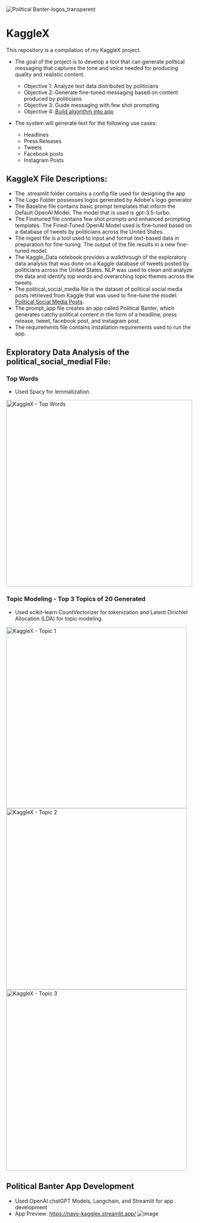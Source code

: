 ![Political Banter-logos_transparent](https://github.com/NavoE/KaggleX/assets/71500521/036df61c-da0a-4be0-8b1f-9e136889a53a)

# KaggleX
This repository is a compilation of my KaggleX project.

- The goal of the project is to develop a tool that can generate political messaging that captures the tone and voice needed for producing quality and realistic content.
    - Objective 1: Analyze text data distributed by politicians
    - Objective 2: Generate fine-tuned messaging based on content produced by politicians
    - Objective 3: Guide messaging with few shot prompting
    - Objective 4: [Build algorithm into app](https://navo-kagglex.streamlit.app/)

- The system will generate text for the following use cases:
    - Headlines
    - Press Releases
    - Tweets
    - Facebook posts
    - Instagram Posts


## KaggleX File Descriptions:
- The .streamlit folder contains a config file used for designing the app
- The Logo Folder possesses logos generated by Adobe's logo generator
- The Baseline file contains basic prompt templates that inform the Default OpenAI Model. The model that is used is gpt-3.5-turbo.
- The Finetuned file contains few shot prompts and enhanced prompting templates. The Fined-Tuned OpenAI Model used is fine-tuned based on a database of tweets by politicians across the United States.
- The ingest file is a tool used to input and format text-based data in preparation for fine-tuning. The output of the file results in a new fine-tuned model.
- The Kaggle_Data notebook provides a walkthrough of the exploratory data analysis that was done on a Kaggle database of tweets posted by politicians across the United States. NLP was used to clean and analyze the data and identify top words and overarching topic themes across the tweets.
- The political_social_media file is the dataset of political social media posts retrieved from Kaggle that was used to fine-tune the model: [Political Social Media Posts](https://www.kaggle.com/datasets/crowdflower/political-social-media-posts?resource=download).
- The prompt_app file creates an app called Political Banter, which generates catchy political content in the form of a headline, press release, tweet, facebook post, and instagram post.
- The requirements file contains installation requirements used to run the app.


## Exploratory Data Analysis of the political_social_medial File:

### Top Words
- Used Spacy for lemmatization.
<img width="498" alt="KaggleX - Top Words" src="https://github.com/NavoE/KaggleX/assets/71500521/693f92de-b09d-4089-926d-f2f224c7bdf2">

### Topic Modeling - Top 3 Topics of 20 Generated
- Used scikit-learn CountVectorizer for tokenization and Latent Dirichlet Allocation (LDA) for  topic modeling.
<img width="484" alt="KaggleX - Topic 1" src="https://github.com/NavoE/KaggleX/assets/71500521/dc9f29a4-1e20-48bb-9351-eeab905a4217">
<img width="484" alt="KaggleX - Topic 2" src="https://github.com/NavoE/KaggleX/assets/71500521/7ac0331a-3c55-4b39-bdaf-ed3e1bcfc5e8">
<img width="484" alt="KaggleX - Topic 3" src="https://github.com/NavoE/KaggleX/assets/71500521/66b32003-6121-47d5-b861-b5330da127a2">

## Political Banter App Development
- Used OpenAI chatGPT Models, Langchain, and Streamlit for app development
- App Preview: https://navo-kagglex.streamlit.app/
![image](https://github.com/NavoE/KaggleX/assets/71500521/b12effd8-9275-47cf-b40a-04738e0653cb)

